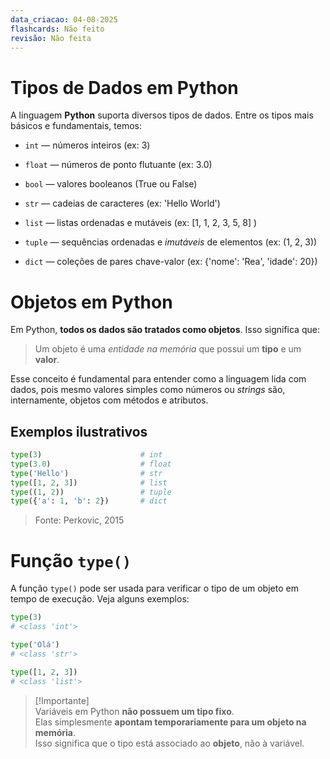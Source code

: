 ```yaml
---
data_criacao: 04-08-2025
flashcards: Não feito
revisão: Não feita
---
```

# Tipos de Dados em Python

A linguagem **Python** suporta diversos tipos de dados. Entre os tipos mais básicos e fundamentais, temos:

- `int` — números inteiros (ex: 3)
    
- `float` — números de ponto flutuante (ex: 3.0)
    
- `bool` — valores booleanos (True ou False)
    
- `str` — cadeias de caracteres (ex: 'Hello World')
    
- `list` — listas ordenadas e mutáveis (ex: \[1, 1, 2, 3, 5, 8] )
    
- `tuple` — sequências ordenadas e _imutáveis_ de elementos (ex: (1, 2, 3))
    
- `dict` — coleções de pares chave-valor (ex: {'nome': 'Rea', 'idade': 20})
    

# Objetos em Python

Em Python, **todos os dados são tratados como objetos**. Isso significa que:

> Um objeto é uma _entidade na memória_ que possui um **tipo** e um **valor**.

Esse conceito é fundamental para entender como a linguagem lida com dados, pois mesmo valores simples como números ou _strings_ são, internamente, objetos com métodos e atributos.

## Exemplos ilustrativos

```python
type(3)                      # int
type(3.0)                    # float
type('Hello')                # str
type([1, 2, 3])              # list
type((1, 2))                 # tuple
type({'a': 1, 'b': 2})       # dict
```

> Fonte: Perkovic, 2015

# Função `type()`

A função `type()` pode ser usada para verificar o tipo de um objeto em tempo de execução. Veja alguns exemplos:

```python
type(3)
# <class 'int'>

type('Olá')
# <class 'str'>

type([1, 2, 3])
# <class 'list'>
```

> [!Importante]  
> Variáveis em Python **não possuem um tipo fixo**.  
> Elas simplesmente **apontam temporariamente para um objeto na memória**.  
> Isso significa que o tipo está associado ao **objeto**, não à variável.
